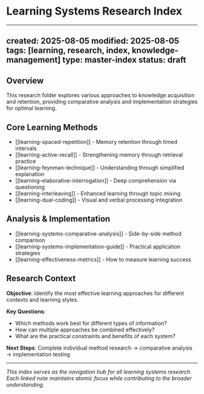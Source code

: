 # Learning Systems Research Index

---
created: 2025-08-05
modified: 2025-08-05
tags: [learning, research, index, knowledge-management]
type: master-index
status: draft
---

## Overview
This research folder explores various approaches to knowledge acquisition and retention, providing comparative analysis and implementation strategies for optimal learning.

## Core Learning Methods
- [[learning-spaced-repetition]] - Memory retention through timed intervals
- [[learning-active-recall]] - Strengthening memory through retrieval practice  
- [[learning-feynman-technique]] - Understanding through simplified explanation
- [[learning-elaborative-interrogation]] - Deep comprehension via questioning
- [[learning-interleaving]] - Enhanced learning through topic mixing
- [[learning-dual-coding]] - Visual and verbal processing integration

## Analysis & Implementation
- [[learning-systems-comparative-analysis]] - Side-by-side method comparison
- [[learning-systems-implementation-guide]] - Practical application strategies
- [[learning-effectiveness-metrics]] - How to measure learning success

## Research Context
**Objective**: Identify the most effective learning approaches for different contexts and learning styles.

**Key Questions**:
- Which methods work best for different types of information?
- How can multiple approaches be combined effectively?
- What are the practical constraints and benefits of each system?

**Next Steps**: Complete individual method research → comparative analysis → implementation testing

---
*This index serves as the navigation hub for all learning systems research. Each linked note maintains atomic focus while contributing to the broader understanding.*